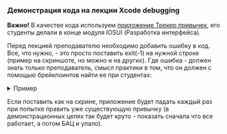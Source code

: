 ### Демонстрация кода на лекции Xcode debugging

**Важно!**
В качестве кода используем [приложение Трекер привычек](/9/MyHabits.zip), его студенты делали в конце модуля IOSUI (Разработка интерфейса).

Перед лекцией преподавателю необходимо добавить ошибку в код. Все, что нужно, - это просто поставить exit(-1) на нужной строке (пример на скриншоте, но можно и на других). Где ошибка - должен знать только преподаватель, смысл практики в том, что он должен с помощью брейкпоинтов найти ее при студентах:

<details>
<summary>Пример</summary>
  
![Пример](/9/Screenshot.png)

</details>

Если поставить как на скрине, приложение будет падать каждый раз при попытке править уже существующую привычку (в демонстрационных целях так будет круто - показать сначала что все работает, а потом БАЦ и упало).
